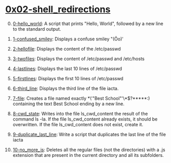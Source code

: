 # [0x02-shell_redirections](0x02-shell_redirections)
0. [0-hello_world](0-hello_world): A script that prints "Hello, World", followed by a new line to the standard output.

1. [1-confused_smiley](1-confused_smiley): Displays a confuse smiley "(Ôo)'

2. [2-hellofile](2-hellofile): Displays the content of the /etc/passwd

3. [3-twofiles](3-twofiles): Displays the content of /etc/passwd and /etc/hosts

4. [4-lastlines](4-lastlines): Displays the last 10 lines of /etc/passwd

5. [5-firstlines](5-firstlines): Displays the first 10 lines of /etc/passwd

6. [6-third_line](6-third_line): Displays the third line of the file iacta.

7. [7-file](7-file): Creates a file named exactly \*\\'"Best School"\'\\*$\?\*\*\*\*\*:) containing the text Best School ending by a new line.

8. [8-cwd_state](8-cwd_state): Writes into the file ls_cwd_content the result of the command ls -la. If the file ls_cwd_content already exists, it should be overwritten. If the file ls_cwd_content does not exist, create it.

9. [9-duplicate_last_line](9-duplicate_last_line): Write a script that duplicates the last line of the file iacta

10. [10-no_more_js](10-no_more_js): Deletes all the regular files (not the directories) with a .js extension that are present in the current directory and all its subfolders.